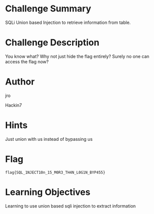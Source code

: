 # Challenge Summary

SQLi Union based Injection to retrieve information from table. 

# Challenge Description

You know what? Why not just hide the flag entirely? Surely no one can access the flag now?

# Author

jro

Hackin7

# Hints

Just union with us instead of bypassing us

# Flag

`flag{SQL_1NJECT10n_15_M0R3_TH4N_L0G1N_BYP455}`

# Learning Objectives

Learning to use union based sqli injection to extract information
